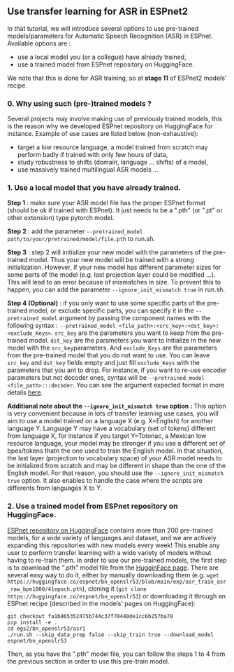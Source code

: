 ## Use transfer learning for ASR in ESPnet2

In that tutorial, we will introduce several options to use pre-trained models/parameters for Automatic Speech Recognition (ASR) in ESPnet. Available options are : 
- use a local model you (or a collegue) have already trained,
- use a trained model from ESPnet repository on HuggingFace.

We note that this is done for ASR training, so at __stage 11__ of ESPnet2 models' recipe.

### 0. Why using such (pre-)trained models ? 

Several projects may involve making use of previously trained models, this is the reason why we developed ESPnet repository on HuggingFace for instance.
Example of use cases are listed below (non-exhaustive):
- target a low resource language, a model trained from scratch may perform badly if trained with only few hours of data,
- study robustness to shifts (domain, language ... shifts) of a model,
- use massively trained multilingual ASR models ...

### 1. Use a local model that you have already trained. 

__Step 1__ : make sure your ASR model file has the proper ESPnet format (should be ok if trained with ESPnet). It just needs to be a ".pth" (or ".pt" or other extension) type pytorch model.

__Step 2__ : add the parameter ```--pretrained_model path/to/your/pretrained/model/file.pth``` to run.sh. 

__Step 3__ : step 2 will initialize your new model with the parameters of the pre-trained model. Thus your new model will be trained with a strong initialization. However, if your new model has different parameter sizes for some parts of the model (e.g. last projection layer could be modified ...). This will lead to an error because of mismatches in size. To prevent this to happen, you can add the parameter ```--ignore_init_mismatch true``` in run.sh.

__Step 4 (Optional)__ : if you only want to use some specific parts of the pre-trained model, or exclude specific parts, you can specify it in the ```--pretrained_model``` argument by passing the component names with the following syntax : ```--pretrained_model <file_path>:<src_key>:<dst_key>:<exclude_Keys>```. ```src_key``` are the parameters you want to keep from the pre-trained model. ```dst_key``` are the parameters you want to initialize in the new model with the ```src_key```parameters. And ```exclude_Keys``` are the parameters from the pre-trained model that you do not want to use. You can leave ```src_key``` and ```dst_key``` fields empty and just fill ```exclude_Keys``` with the parameters that you ant to drop. For instance, if you want to re-use encoder parameters but not decoder ones, syntax will be ```--pretrained_model <file_path>:::decoder```.  You can see the argument expected format in more details [here](https://github.com/espnet/espnet/blob/e76c78c0c661ab37cc081d46d9b059dcb31292fe/espnet2/torch_utils/load_pretrained_model.py#L43-L53).

__Additional note about the ```--ignore_init_mismatch true``` option :__ This option is very convenient because in lots of transfer learning use cases, you will aim to use a model trained on a language X (e.g. X=English) for another language Y. Language Y may have a vocabulary (set of tokens) different from language X, for instance if you target Y=Totonac, a Mexican low resource language, your model may be stronger if you use a different set of bpes/tokens thatn the one used to train the English model. In that situation, the last layer (projection to vocabulary space) of your ASR model needs to be initialized from scratch and may be different in shape than the one of the English model. For that reason, you should use the ```--ignore_init_mismatch true``` option. It also enables to handle the case where the scripts are differents from languages X to Y.


### 2. Use a trained model from ESPnet repository on HuggingFace.

[ESPnet repository on HuggingFace](https://huggingface.co/espnet) contains more than 200 pre-trained models, for a wide variety of languages and dataset, and we are actively expanding this repositories with new models every week! This enable any user to perform transfer learning with a wide variety of models without having to re-train them. 
In order to use our pre-trained models, the first step is to download the ".pth" model file from the [HugginFace page](https://huggingface.co/espnet). There are several easy way to do it, either by manually downloading them (e.g. ```wget https://huggingface.co/espnet/bn_openslr53/blob/main/exp/asr_train_asr_raw_bpe1000/41epoch.pth```), cloning it (```git clone https://huggingface.co/espnet/bn_openslr53```) or downloading it through an ESPnet recipe (described in the models' pages on HuggingFace): 
```cd espnet
git checkout fa1b865352475b744c37f70440de1cc6b257ba70
pip install -e .
cd egs2/bn_openslr53/asr1
./run.sh --skip_data_prep false --skip_train true --download_model espnet/bn_openslr53
```

Then, as you have the ".pth" model file, you can follow the steps 1 to 4 from the previous section in order to use this pre-train model.
